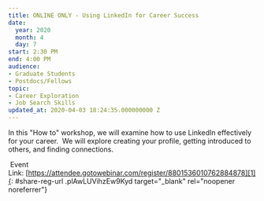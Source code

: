 ```yaml
---
title: ONLINE ONLY - Using LinkedIn for Career Success
date:
  year: 2020
  month: 4
  day: 7
start: 2:30 PM
end: 4:00 PM
audience:
- Graduate Students
- Postdocs/Fellows
topic:
- Career Exploration
- Job Search Skills
updated_at: 2020-04-03 18:24:35.000000000 Z
---
```

In this \"How to\" workshop, we will examine how to use LinkedIn
effectively for your career.  We will explore creating your profile,
getting introduced to others, and finding connections.

 Event
Link: [https://attendee.gotowebinar.com/register/8801536010762884878][1]{:
#share-reg-url .plAwLUVihzEw9Kyd target="_blank" rel="noopener
noreferrer"}



[1]: https://attendee.gotowebinar.com/register/8801536010762884878
